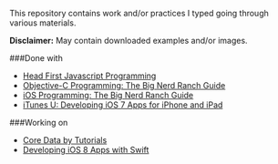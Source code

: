 This repository contains work and/or practices I typed going through various materials.

**Disclaimer:** May contain downloaded examples and/or images. 

###Done with
 - [Head First Javascript Programming](Head-First-JavaScript-Programming/)
 - [Objective-C Programming: The Big Nerd Ranch Guide](Objective-C-by-Aaron-Hillegass/)
 - [iOS Programming: The Big Nerd Ranch Guide](iOS-Programming/)
 - [iTunes U: Developing iOS 7 Apps for iPhone and iPad](Developing-iOS-7-Apps-for-iPhone-and-iPad/)


###Working on
 - [Core Data by Tutorials](Core-Data-by-Tutorials)
 - [Developing iOS 8 Apps with Swift](Developing-iOS-8-Apps-with-Swift)
 
<!-- - [CSS Secrets](CSS-Secrets/)
 - [JavaScript Design Patterns](Udacity.com/JavaScript-Design-Patterns/)
 - [Cocoa Programing for OSX](Cocoa-Programming-for-OSX)
 - [Effective Modern C++](Effective-Modern-C++)
 - [Developing iOS 7 Apps for iPhone and iPad](Developing-iOS-7-Apps-for-iPhone-and-iPad)-->
